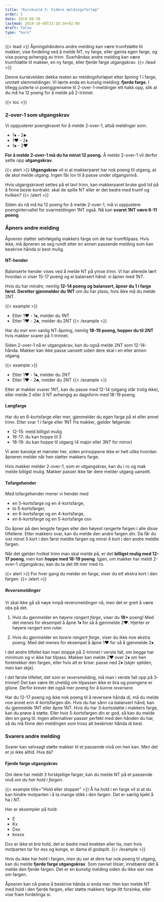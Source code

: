 ```yaml
---
title: "Kurskveld 5: Videre meldingsforløp"
order: 5
date: 2019-09-30
lastmod: 2019-10-08T23:10:34+02:00
draft: false
type: "kurs"
---
```

{{< lead >}}
Åpningshåndens andre melding kan være trumfstøtte til makker, vise fordeling ved å melde NT, ny farge, eller gjenta egen farge, og vise poeng avhengig av trinn.
Svarhåndas andre melding kan være trumfstøtte til makker, en ny farge, eller fjerde farge utgangskrav.
{{< /lead >}}

Denne kurskvelden dekka resten av meldingsforløpet etter åpning 1 i farge, unntatt slemmeldinger.
Vi lærte enda en kunstig melding: **fjerde farge**.
I tillegg justerte vi poenggrensene til 2-over-1-meldinger ett hakk opp, slik at du må ha 12 poeng for å melde på 2-trinnet.

{{< toc >}}

### 2-over-1 som utgangskrav
Vi oppjusterer poengkravet for å melde 2-over-1, altså meldinger som:

* 1:diamonds: - 2:clubs:
* 1:hearts: - 2:diamonds:
* 1:spades: - 2:hearts:

**For å melde 2-over-1 må du ha minst 12 poeng.**
Å melde 2-over-1 vil derfor sette opp **utgangskrav**.

{{< alert >}}
**Utgangskrav** vil si at makkerparet har nok poeng til utgang, at de _skal_ melde utgang.
Ingen får lov til å passe under utgangsnivå.

Hvis utgangskravet settes på et lavt trinn, kan makkerparet bruke god tid på å finne beste kontrakt: skal de spille NT eller er det bedre med trumf og hvilken?
{{< /alert >}}

Siden du nå må ha 12 poeng for å melde 2-over-1, må vi oppjustere poengintervallet for svarmeldingen 1NT også.
Nå kan **svaret 1NT være 6-11 poeng**.

### Åpners andre melding
Åpneren støtter selvfølgelig makkers farge om de har trumftilpass.
Hvis ikke, må åpneren se seg rundt etter en annen passende melding som kan beskrive hånda si best mulig.

#### NT-hender
Balanserte hender vises ved å melde NT på ymse trinn.
Vi har allerede lært hvordan vi viser 15-17 poeng og ei balansert hånd: vi åpner med 1NT.

Hvis du har _mindre_, nemlig **12-14 poeng og balansert, åpner du 1 i farge først.
Deretter gjenmelder du 1NT** om du har plass, hvis ikke må du melde 2NT.

{{< example >}}
* Etter 1♥️ - 1♠️, melder du 1NT
* Etter 1♥️ - 2♣️, melder du 2NT
{{< /example >}}

Har du _mer_ enn vanlig NT-åpning, nemlig **18-19 poeng, hopper du til 2NT** hvis makker svarer på 1-trinnet.

Siden 2-over-1 nå er utgangskrav, kan du også melde 2NT som 12-14-hånda.
Makker kan ikke passe uansett siden dere skal i en eller annen utgang.

{{< example >}}
* Etter 1♥️ - 1♠️, melder du 2NT
* Etter 1♥️ - 2♣️, melder du 2NT
{{< /example >}}

Etter at makker svarer 1NT, kan du passe med 12-14 (utgang står trolig ikke), eller melde 2 eller 3 NT avhengig av dagsform med 18-19 poeng.

#### Langfarge
Har du en 6-kortsfarge eller mer, gjenmelder du egen farge på et eller annet trinn.
Etter svar 1 i farge eller 1NT fra makker, gjelder følgende:

* 12-15: meld billigst mulig
* 16-17: du kan hoppe til 3
* 18-19: du kan hoppe til utgang (4 major eller 3NT for minor)

Vi aner kanskje et mønster her, siden prinsippene ikke er helt ulike hvordan åpneren melder når hen støtter makkers farge.

Hvis makker melder 2-over-1, som er utgangskrav, kan du i ro og mak melde billigst mulig. Makker passer ikke før dere melder utgang uansett.

#### Tofargehender
Med tofargehender mener vi hender med

* en 5-kortsfarge og en 4-kortsfarge,
* to 5-kortsfarger,
* en 6-kortsfarge og en 4-kortsfarge,
* en 6-kortsfarge og en 5-kortsfarge osv

Du åpner på den lengste fargen eller den høyest rangerte fargen i alle disse tilfellene.
Etter makkers svar, kan du melde den andre fargen din.
Da får du vist minst 5 kort i den først meldte fargen og minst 4 kort i den andre meldte fargen.

Når det gjelder hvilket trinn man skal melde på, er det **billigst mulig med 12-17 poeng**, men kan **hoppe med 18-19 poeng**.
Igjen, om makker har meldt 2-over-1 utgangskrav, kan du ta det litt mer med ro.

{{< alert >}}
For hver gang du melder en farge, viser du ett ekstra kort i den fargen.
{{< /alert >}}

##### Reversmeldinger
Vi skal ikke gå så nøye innpå reversmeldinger nå, men det er greit å være obs på det.

1. Hvis du gjenmelder en *høyere rangert farge*, viser du **18+** poeng!
Med det menes for eksempel å åpne 1:diamonds: for så å gjenmelde 2:hearts:.
Hjerter er høyere rangert enn ruter.

2. Hvis du gjenmelder en *lavere rangert farge*, viser du ikke noe ekstra poeng.
Med det menes for eksempel å åpne 1:hearts: for så å gjenmelde 2:diamonds:.

I det andre tilfellet kan man stoppe på 2-trinnet i verste fall, om begge har minimum og vi ikke har tilpass. Makker kan melde 2:hearts: over 2:diamonds: om hen foretrekker den fargen, eller hvis alt er krise: passe ned 2:diamonds: (skjer sjelden, men kan skje).

I det første tilfellet, det som er reversmelding, må man i verste fall opp på 3-trinnet!
Det kan være litt uheldig om tilpassen ikke er bra og poengene er glisne.
Derfor krever det også mer poeng for å kunne _reversere_.

Har du 12-17 poeng og ikke nok poeng til å reversere hånda di, må du melde noe annet enn 4-kortsfargen din.
Hvis du har sånn ca balansert hånd, kan du gjenmelde 1NT eller åpne 1NT.
Hvis du har 3-kortsstøtte i makkers farge, kan du prøve å støtte.
Eller hvis 5-kortsfargen din er god, så kan du melde den en gang til.
Ingen alternativer passer perfekt med den hånden du har, så du må finne den meldingen som tross alt beskriver hånda di best.

### Svarers andre melding
Svarer kan selvsagt støtte makker til et passende nivå om hen kan.
Men det er jo ikke alltid.
Hva da?

#### Fjerde farge utgangskrav
Om dere har meldt 3 forskjellige farger, kan du melde NT på et passende nivå _om du har hold i fargen_.

{{< example title="Hold eller stopper" >}}
Å ha hold i en farge vil si at du kan hindre motparten i å ta mange stikk i den fargen.
Det er særlig kjekt å ha i NT.

Her er eksempler på hold:

* E
* Kx
* Dxx
* knxxx

Dxx er ikke et _bra_ hold, det er bedre med knekten eller tia, men hvis motparten tar for ess og konge, er dama di godspilt.
{{< /example >}}

Hvis du _ikke_ har hold i fargen, men du ser at dere har nok poeng til utgang, kan du melde **fjerde farge utgangskrav**.
Som navnet tilsier, innebærer det å melde den fjerde fargen.
Det er en _kunstig_ melding siden du ikke sier noe om fargen.

Åpneren kan nå prøve å beskrive hånda si enda mer.
Hen kan melde NT med hold i den fjerde fargen, eller støtte makkers farge litt forsinka, eller vise fram fordelinga si.
